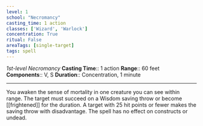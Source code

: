 ```yaml
---
level: 1
school: "Necromancy"
casting_time: 1 action
classes: ['Wizard', 'Warlock']
concentration: True
ritual: False
areaTags: [single-target]
tags: spell
---
```


_1st-level Necromancy_
**Casting Time**:: 1 action
**Range**:: 60 feet
**Components**:: V, S
**Duration**:: Concentration, 1 minute

---

You awaken the sense of mortality in one creature you can see within range. The target must succeed on a Wisdom saving throw or become [[frightened]] for the duration. A target with 25 hit points or fewer makes the saving throw with disadvantage. The spell has no effect on constructs or undead.



